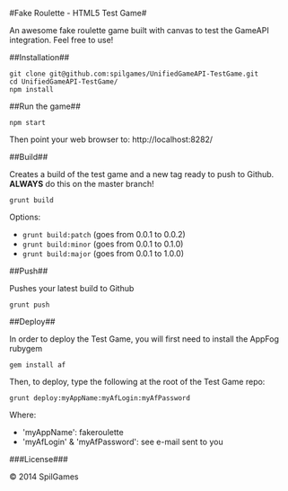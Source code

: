 #Fake Roulette - HTML5 Test Game#

An awesome fake roulette game built with canvas to test the GameAPI integration.
Feel free to use!

##Installation##

    git clone git@github.com:spilgames/UnifiedGameAPI-TestGame.git
    cd UnifiedGameAPI-TestGame/
    npm install

##Run the game##

    npm start

Then point your web browser to: http://localhost:8282/

##Build##

Creates a build of the test game and a new tag ready to push to Github. __ALWAYS__ do this on the master branch!

    grunt build

Options:
 - `grunt build:patch` (goes from 0.0.1 to 0.0.2)
 - `grunt build:minor` (goes from 0.0.1 to 0.1.0)
 - `grunt build:major` (goes from 0.0.1 to 1.0.0)

##Push##

Pushes your latest build to Github

    grunt push

##Deploy##

In order to deploy the Test Game, you will first need to install the AppFog rubygem

    gem install af

Then, to deploy, type the following at the root of the Test Game repo:

    grunt deploy:myAppName:myAfLogin:myAfPassword

Where:
 - 'myAppName': fakeroulette
 - 'myAfLogin' & 'myAfPassword': see e-mail sent to you

###License###

&copy; 2014 SpilGames